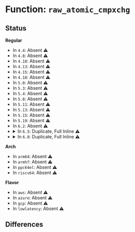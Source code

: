 # Function: <code>raw_atomic_cmpxchg</code>

## Status
<b>Regular</b>
<ul>
<li>
In <code>4.4</code>: Absent ⚠️
</li>
<li>
In <code>4.8</code>: Absent ⚠️
</li>
<li>
In <code>4.10</code>: Absent ⚠️
</li>
<li>
In <code>4.13</code>: Absent ⚠️
</li>
<li>
In <code>4.15</code>: Absent ⚠️
</li>
<li>
In <code>4.18</code>: Absent ⚠️
</li>
<li>
In <code>5.0</code>: Absent ⚠️
</li>
<li>
In <code>5.3</code>: Absent ⚠️
</li>
<li>
In <code>5.4</code>: Absent ⚠️
</li>
<li>
In <code>5.8</code>: Absent ⚠️
</li>
<li>
In <code>5.11</code>: Absent ⚠️
</li>
<li>
In <code>5.13</code>: Absent ⚠️
</li>
<li>
In <code>5.15</code>: Absent ⚠️
</li>
<li>
In <code>5.19</code>: Absent ⚠️
</li>
<li>
In <code>6.2</code>: Absent ⚠️
</li>
<li>
<details>
<summary>In <code>6.5</code>: Duplicate, Full Inline ⚠️</summary>

**Collision:** Static Duplication

**Inline:** Full

**Transformation:** False

**Instances:**

```
In arch/x86/kernel/cpu/mshyperv.c (ffffffff81098c9a)
Location: include/linux/atomic/atomic-arch-fallback.h:2005
Inline: True
Inline callers:
  - arch/x86/kernel/cpu/mshyperv.c:hv_nmi_unknown
```
```
In arch/x86/kernel/smp.c (ffffffff8109b873)
Location: include/linux/atomic/atomic-arch-fallback.h:2005
Inline: True
Inline callers:
  - arch/x86/kernel/smp.c:native_stop_other_cpus
```
```
In kernel/panic.c (ffffffff810f5fb2)
Location: include/linux/atomic/atomic-arch-fallback.h:2005
Inline: True
Inline callers:
  - kernel/panic.c:panic
```
```
In kernel/sched/build_utility.c (ffffffff81180f08)
Location: include/linux/atomic/atomic-arch-fallback.h:2005
Inline: True
Inline callers:
  - kernel/sched/build_utility.c:psi_rtpoll_worker
  - kernel/sched/build_utility.c:psi_rtpoll_worker
```
```
In kernel/locking/qspinlock.c (ffffffff82159782)
Location: include/linux/atomic/atomic-arch-fallback.h:2005
Inline: True
Inline callers:
  - kernel/locking/qspinlock.c:native_queued_spin_lock_slowpath
```
```
In kernel/kexec_core.c (ffffffff81214dbc)
Location: include/linux/atomic/atomic-arch-fallback.h:2005
Inline: True
Inline callers:
  - kernel/kexec_core.c:crash_kexec
```
```
In kernel/irq_work.c (ffffffff812e50b3)
Location: include/linux/atomic/atomic-arch-fallback.h:2005
Inline: True
Inline callers:
  - kernel/irq_work.c:irq_work_single
```
```
In kernel/jump_label.c (ffffffff81386698)
Location: include/linux/atomic/atomic-arch-fallback.h:2005
Inline: True
Inline callers:
  - kernel/jump_label.c:static_key_disable_cpuslocked
```
```
In mm/vmscan.c (ffffffff813b1f37)
Location: include/linux/atomic/atomic-arch-fallback.h:2005
Inline: True
Inline callers:
  - mm/vmscan.c:shrink_folio_list
  - mm/vmscan.c:__remove_mapping
```
```
In mm/rmap.c (ffffffff8140bd7f)
Location: include/linux/atomic/atomic-arch-fallback.h:2005
Inline: True
Inline callers:
  - mm/rmap.c:flush_tlb_batched_pending
```
```
In mm/hugetlb.c (ffffffff81438e2f)
Location: include/linux/atomic/atomic-arch-fallback.h:2005
Inline: True
Inline callers:
  - mm/hugetlb.c:__prep_compound_gigantic_folio
```
```
In mm/migrate.c (ffffffff814699de)
Location: include/linux/atomic/atomic-arch-fallback.h:2005
Inline: True
Inline callers:
  - mm/migrate.c:migrate_huge_page_move_mapping
  - mm/migrate.c:folio_migrate_mapping
```
```
In mm/huge_memory.c (ffffffff81477838)
Location: include/linux/atomic/atomic-arch-fallback.h:2005
Inline: True
Inline callers:
  - mm/huge_memory.c:split_huge_page_to_list
```
```
In mm/page_reporting.c (ffffffff814a75a3)
Location: include/linux/atomic/atomic-arch-fallback.h:2005
Inline: True
Inline callers:
  - mm/page_reporting.c:page_reporting_process
```
```
In fs/mbcache.c (ffffffff8154c4c5)
Location: include/linux/atomic/atomic-arch-fallback.h:2005
Inline: True
Inline callers:
  - fs/mbcache.c:mb_cache_shrink
  - fs/mbcache.c:mb_cache_entry_delete_or_get
```
```
In security/integrity/ima/ima_policy.c (ffffffff81736e14)
Location: include/linux/atomic/atomic-arch-fallback.h:2005
Inline: True
Inline callers:
  - security/integrity/ima/ima_policy.c:ima_update_policy_flags
```
```
In block/blk-mq.c (ffffffff81783b31)
Location: include/linux/atomic/atomic-arch-fallback.h:2005
Inline: True
Inline callers:
  - block/blk-mq.c:blk_mq_mark_tag_wait
```
```
In block/blk-mq-tag.c (ffffffff81787a29)
Location: include/linux/atomic/atomic-arch-fallback.h:2005
Inline: True
Inline callers:
  - block/blk-mq-tag.c:blk_mq_get_tag
  - block/blk-mq-tag.c:blk_mq_get_tag
```
```
In io_uring/poll.c (ffffffff817de6c1)
Location: include/linux/atomic/atomic-arch-fallback.h:2005
Inline: True
Inline callers:
  - io_uring/poll.c:__io_arm_poll_handler
```
```
In drivers/gpio/gpiolib-cdev.c (ffffffff819078a5)
Location: include/linux/atomic/atomic-arch-fallback.h:2005
Inline: True
Inline callers:
  - drivers/gpio/gpiolib-cdev.c:lineinfo_get
  - drivers/gpio/gpiolib-cdev.c:lineinfo_get_v1
```
```
In drivers/rapidio/rio.c (ffffffff8196f2a2)
Location: include/linux/atomic/atomic-arch-fallback.h:2005
Inline: True
Inline callers:
  - drivers/rapidio/rio.c:rio_unregister_mport
```
```
In drivers/scsi/scsi_lib.c (ffffffff81bd23f2)
Location: include/linux/atomic/atomic-arch-fallback.h:2005
Inline: True
```
```
In drivers/thermal/thermal_core.c (ffffffff81d4901c)
Location: include/linux/atomic/atomic-arch-fallback.h:2005
Inline: True
Inline callers:
  - drivers/thermal/thermal_core.c:thermal_zone_device_register_with_trips
```
</details>
</li>
<li>
<details>
<summary>In <code>6.8</code>: Duplicate, Full Inline ⚠️</summary>

**Collision:** Static Duplication

**Inline:** Full

**Transformation:** False

**Instances:**

```
In arch/x86/kernel/smp.c (ffffffff810a2e13)
Location: include/linux/atomic/atomic-arch-fallback.h:2014
Inline: True
Inline callers:
  - arch/x86/kernel/smp.c:native_stop_other_cpus
```
```
In kernel/sched/build_utility.c (ffffffff8118ec58)
Location: include/linux/atomic/atomic-arch-fallback.h:2014
Inline: True
Inline callers:
  - kernel/sched/build_utility.c:psi_rtpoll_worker
  - kernel/sched/build_utility.c:psi_rtpoll_worker
```
```
In kernel/locking/qspinlock.c (ffffffff8223d002)
Location: include/linux/atomic/atomic-arch-fallback.h:2014
Inline: True
Inline callers:
  - kernel/locking/qspinlock.c:native_queued_spin_lock_slowpath
```
```
In kernel/irq_work.c (ffffffff81303163)
Location: include/linux/atomic/atomic-arch-fallback.h:2014
Inline: True
Inline callers:
  - kernel/irq_work.c:irq_work_single
```
```
In kernel/jump_label.c (ffffffff813afb58)
Location: include/linux/atomic/atomic-arch-fallback.h:2014
Inline: True
Inline callers:
  - kernel/jump_label.c:static_key_disable_cpuslocked
```
```
In mm/vmscan.c (ffffffff813dafe8)
Location: include/linux/atomic/atomic-arch-fallback.h:2014
Inline: True
Inline callers:
  - mm/vmscan.c:shrink_folio_list
  - mm/vmscan.c:__remove_mapping
```
```
In mm/rmap.c (ffffffff8143862f)
Location: include/linux/atomic/atomic-arch-fallback.h:2014
Inline: True
Inline callers:
  - mm/rmap.c:flush_tlb_batched_pending
```
```
In mm/hugetlb.c (ffffffff8391ad11)
Location: include/linux/atomic/atomic-arch-fallback.h:2014
Inline: True
Inline callers:
  - mm/hugetlb.c:gather_bootmem_prealloc
  - mm/hugetlb.c:hugetlb_folio_init_tail_vmemmap
  - mm/hugetlb.c:__prep_compound_gigantic_folio
```
```
In mm/migrate.c (ffffffff81498925)
Location: include/linux/atomic/atomic-arch-fallback.h:2014
Inline: True
Inline callers:
  - mm/migrate.c:migrate_huge_page_move_mapping
  - mm/migrate.c:folio_migrate_mapping
```
```
In mm/huge_memory.c (ffffffff814a6fbb)
Location: include/linux/atomic/atomic-arch-fallback.h:2014
Inline: True
Inline callers:
  - mm/huge_memory.c:split_huge_page_to_list
```
```
In mm/page_reporting.c (ffffffff814d85d2)
Location: include/linux/atomic/atomic-arch-fallback.h:2014
Inline: True
Inline callers:
  - mm/page_reporting.c:page_reporting_process
```
```
In fs/mbcache.c (ffffffff815822f5)
Location: include/linux/atomic/atomic-arch-fallback.h:2014
Inline: True
Inline callers:
  - fs/mbcache.c:mb_cache_shrink
  - fs/mbcache.c:mb_cache_entry_delete_or_get
```
```
In security/integrity/ima/ima_policy.c (ffffffff817778d4)
Location: include/linux/atomic/atomic-arch-fallback.h:2014
Inline: True
Inline callers:
  - security/integrity/ima/ima_policy.c:ima_update_policy_flags
```
```
In block/blk-mq.c (ffffffff817c5eb4)
Location: include/linux/atomic/atomic-arch-fallback.h:2014
Inline: True
Inline callers:
  - block/blk-mq.c:blk_mq_mark_tag_wait
```
```
In block/blk-mq-tag.c (ffffffff817ca0f9)
Location: include/linux/atomic/atomic-arch-fallback.h:2014
Inline: True
Inline callers:
  - block/blk-mq-tag.c:blk_mq_get_tag
  - block/blk-mq-tag.c:blk_mq_get_tag
```
```
In io_uring/poll.c (ffffffff81822a91)
Location: include/linux/atomic/atomic-arch-fallback.h:2014
Inline: True
Inline callers:
  - io_uring/poll.c:__io_arm_poll_handler
```
```
In drivers/gpio/gpiolib-cdev.c (ffffffff81950d2c)
Location: include/linux/atomic/atomic-arch-fallback.h:2014
Inline: True
Inline callers:
  - drivers/gpio/gpiolib-cdev.c:lineinfo_get
  - drivers/gpio/gpiolib-cdev.c:lineinfo_get_v1
```
```
In drivers/rapidio/rio.c (ffffffff819b9192)
Location: include/linux/atomic/atomic-arch-fallback.h:2014
Inline: True
Inline callers:
  - drivers/rapidio/rio.c:rio_unregister_mport
```
```
In drivers/scsi/scsi_lib.c (ffffffff81c27062)
Location: include/linux/atomic/atomic-arch-fallback.h:2014
Inline: True
```
```
In drivers/thermal/thermal_core.c (ffffffff81dff4bd)
Location: include/linux/atomic/atomic-arch-fallback.h:2014
Inline: True
Inline callers:
  - drivers/thermal/thermal_core.c:thermal_zone_device_register_with_trips
```
</details>
</li>
</ul>
<b>Arch</b>
<ul>
<li>
In <code>arm64</code>: Absent ⚠️
</li>
<li>
In <code>armhf</code>: Absent ⚠️
</li>
<li>
In <code>ppc64el</code>: Absent ⚠️
</li>
<li>
In <code>riscv64</code>: Absent ⚠️
</li>
</ul>
<b>Flavor</b>
<ul>
<li>
In <code>aws</code>: Absent ⚠️
</li>
<li>
In <code>azure</code>: Absent ⚠️
</li>
<li>
In <code>gcp</code>: Absent ⚠️
</li>
<li>
In <code>lowlatency</code>: Absent ⚠️
</li>
</ul>

## Differences
